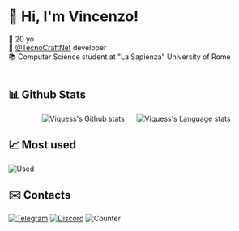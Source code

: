 # 👋 Hi, I'm Vincenzo!
📆 20 yo<br>
💼 [@TecnoCraftNet](https://github.com/TecnoCraftNet) developer<br>
📚 Computer Science student at "La Sapienza" University of Rome<br><br>

## 📊 Github Stats
<div align="center">
  <img src="https://github-readme-stats.vercel.app/api?username=Viquess&hide=stars&show_icons=true&theme=apprentice&icon_color=dcdcdc&bg_color=00000000&include_all_commits=true" alt="Viquess's Github stats">
  &nbsp;&nbsp;&nbsp;&nbsp;
  <img src="https://github-readme-stats.vercel.app/api/top-langs/?username=Viquess&layout=compact&theme=apprentice&bg_color=00000000&hide_border" alt="Viquess's Language stats">
</div>


## 📈 Most used
  ![Used](https://skillicons.dev/icons?i=java,python,idea,github,mysql,jenkins)

## ✉️ Contacts
[![Telegram](https://img.shields.io/badge/Telegram-2CA5E0?style=for-the-badge&logo=telegram&logoColor=white)](https://t.me/Viques)
[![Discord](https://img.shields.io/badge/Discord-5865F2?style=for-the-badge&logo=discord&logoColor=white)](https://discord.com/users/415610256492724224)
![Counter](https://komarev.com/ghpvc/?username=Viquess&style=pixel)

